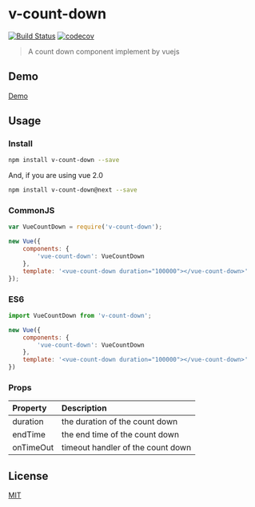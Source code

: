 # v-count-down
[![Build Status](https://travis-ci.org/lakb248/v-count-down.svg?branch=master)](https://travis-ci.org/lakb248/v-count-down)
[![codecov](https://codecov.io/gh/lakb248/v-count-down/branch/master/graph/badge.svg)](https://codecov.io/gh/lakb248/v-count-down)

> A count down component implement by vuejs

## Demo
[Demo](https://lakb248.github.io/v-count-down/)

## Usage

### Install

```bash
npm install v-count-down --save
```

And, if you are using vue 2.0

```bash
npm install v-count-down@next --save
```

### CommonJS

```javascript
var VueCountDown = require('v-count-down');

new Vue({
    components: {
        'vue-count-down': VueCountDown
    },
    template: '<vue-count-down duration="100000"></vue-count-down>'
});
```

### ES6
```javascript
import VueCountDown from 'v-count-down';

new Vue({
    components: {
        'vue-count-down': VueCountDown
    },
    template: '<vue-count-down duration="100000"></vue-count-down>'
})
```

### Props
| Property | Description |
|:--|:--|
| duration | the duration of the count down |
| endTime | the end time of the count down |
| onTimeOut | timeout handler of the count down |

## License

[MIT](http://opensource.org/licenses/MIT)
